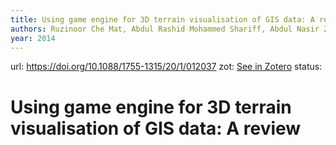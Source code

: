 ```yaml
---
title: Using game engine for 3D terrain visualisation of GIS data: A review
authors: Ruzinoor Che Mat, Abdul Rashid Mohammed Shariff, Abdul Nasir Zulkifli, Mohd Shafry Mohd Rahim, Mohd Hafiz Mahayudin
year: 2014
---
```

url:  https://doi.org/10.1088/1755-1315/20/1/012037
zot: [See in Zotero](zotero://select/items/@matUsingGameEngine2014)
status:
# Using game engine for 3D terrain visualisation of GIS data: A review




